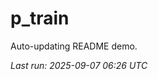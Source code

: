 # p_train

Auto-updating README demo.

<!--START_SECTION:status-->
_Last run: 2025-09-07 06:26 UTC_
<!--END_SECTION:status-->





























































































































































































































































































































































































































